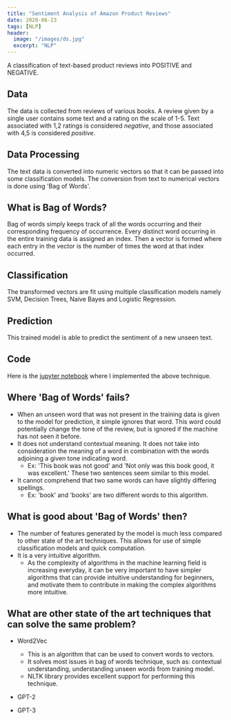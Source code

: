```yaml
---
title: "Sentiment Analysis of Amazon Product Reviews"
date: 2020-06-23
tags: [NLP]
header:
  image: "/images/ds.jpg"
  excerpt: "NLP"
---
```

A classification of text-based product reviews into POSITIVE and NEGATIVE.

## Data
The data is collected from reviews of various books. A review given by a single user contains some text and a rating on the scale of 1-5. Text associated with 1,2 ratings is considered *negative*, and those associated with 4,5 is considered *positive*.

## Data Processing
The text data is converted into numeric vectors so that it can be passed into some classification models. The conversion from text to numerical vectors is done using 'Bag of Words'.

## What is Bag of Words?
Bag of words simply keeps track of all the words occurring and their corresponding frequency of occurrence. Every distinct word occurring in the entire training data is assigned an index. Then a vector is formed where each entry in the vector is the number of times the word at that index occurred.

## Classification
The transformed vectors are fit using multiple classification models namely SVM, Decision Trees, Naive Bayes and Logistic Regression.

## Prediction
This trained model is able to predict the sentiment of a new unseen text.

## Code
Here is the [jupyter notebook](https://github.com/akhilayaragoppa/akhilayaragoppa.github.io/blob/master/source_code/sentiment-analysis.ipynb) where I implemented the above technique.

## Where 'Bag of Words' fails?
* When an unseen word that was not present in the training data is given to the model for prediction, it simple ignores that word. This word could potentially change the tone of the review, but is ignored if the machine has not seen it before.
* It does not understand contextual meaning. It does not take into consideration the meaning of a word in combination with the words adjoining a given tone indicating word.
  - Ex: 'This book was not good' and 'Not only was this book good, it was excellent.' These two sentences seem similar to this model.
* It cannot comprehend that two same words can have slightly differing spellings.
  - Ex: 'book' and 'books' are two different words to this algorithm.

## What is good about 'Bag of Words' then?
* The number of features generated by the model is much less compared to other state of the art techniques. This allows for use of simple classification models and quick computation.
* It is a very intuitive algorithm.
  - As the complexity of algorithms in the machine learning field is increasing everyday, it can be very important to have simpler algorithms that can provide intuitive understanding for beginners, and motivate them to contribute in making the complex algorithms more intuitive.

## What are other state of the art techniques that can solve the same problem?
* Word2Vec
  - This is an algorithm that can be used to convert words to vectors.
  - It solves most issues in bag of words technique, such as: contextual understanding, understanding unseen words from training model.
  - NLTK library provides excellent support for performing this technique.

* GPT-2
* GPT-3
